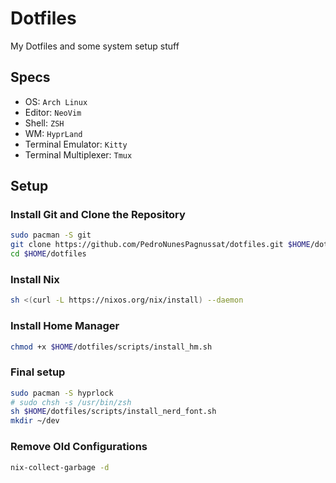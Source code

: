 # Dotfiles

My Dotfiles and some system setup stuff

## Specs

- OS: `Arch Linux`
- Editor: `NeoVim`
- Shell: `ZSH`
- WM: `HyprLand`
- Terminal Emulator: `Kitty`
- Terminal Multiplexer: `Tmux`

## Setup

### Install Git and Clone the Repository

```bash
sudo pacman -S git
git clone https://github.com/PedroNunesPagnussat/dotfiles.git $HOME/dotfiles
cd $HOME/dotfiles
```

### Install Nix

```bash
sh <(curl -L https://nixos.org/nix/install) --daemon
```

### Install Home Manager

```bash
chmod +x $HOME/dotfiles/scripts/install_hm.sh
```

### Final setup

```bash
sudo pacman -S hyprlock
# sudo chsh -s /usr/bin/zsh
sh $HOME/dotfiles/scripts/install_nerd_font.sh
mkdir ~/dev
```

### Remove Old Configurations

```bash
nix-collect-garbage -d
```
